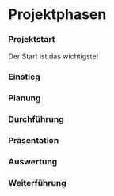 # Projektphasen

### Projektstart

Der Start ist das wichtigste!

### Einstieg

### Planung

### Durchführung

### Präsentation

### Auswertung

### Weiterführung

